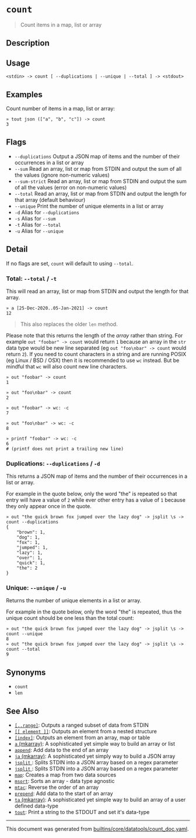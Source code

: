 # `count`

> Count items in a map, list or array

## Description



## Usage

```
<stdin> -> count [ --duplications | --unique | --total ] -> <stdout>
```

## Examples

Count number of items in a map, list or array:

```
» tout json (["a", "b", "c"]) -> count 
3
```

## Flags

* `--duplications`
    Output a JSON map of items and the number of their occurrences in a list or array
* `--sum`
    Read an array, list or map from STDIN and output the sum of all the values (ignore non-numeric values)
* `--sum-strict`
    Read an array, list or map from STDIN and output the sum of all the values (error on non-numeric values)
* `--total`
    Read an array, list or map from STDIN and output the length for that array (default behaviour)
* `--unique`
    Print the number of unique elements in a list or array
* `-d`
    Alias for `--duplications`
* `-s`
    Alias for `--sum`
* `-t`
    Alias for `--total`
* `-u`
    Alias for `--unique`

## Detail

If no flags are set, `count` will default to using `--total`.

### Total: `--total` / `-t`

This will read an array, list or map from STDIN and output the length for
that array.

```
» a [25-Dec-2020..05-Jan-2021] -> count 
12
```

> This also replaces the older `len` method.

Please note that this returns the length of the _array_ rather than string.
For example `out "foobar" -> count` would return `1` because an array in the
`str` data type would be new line separated (eg `out "foo\nbar" -> count`
would return `2`). If you need to count characters in a string and are
running POSIX (eg Linux / BSD / OSX) then it is recommended to use `wc`
instead. But be mindful that `wc` will also count new line characters.

```
» out "foobar" -> count
1

» out "foo\nbar" -> count
2

» out "foobar" -> wc: -c
7

» out "foo\nbar" -> wc: -c
8

» printf "foobar" -> wc: -c
6
# (printf does not print a trailing new line)
```

### Duplications: `--duplications` / `-d`

This returns a JSON map of items and the number of their occurrences in a list
or array.

For example in the quote below, only the word "the" is repeated so that entry
will have a value of `2` while ever other entry has a value of `1` because they
only appear once in the quote.

```
» out "the quick brown fox jumped over the lazy dog" -> jsplit \s -> count --duplications
{
    "brown": 1,
    "dog": 1,
    "fox": 1,
    "jumped": 1,
    "lazy": 1,
    "over": 1,
    "quick": 1,
    "the": 2
}
```

### Unique: `--unique` / `-u`

Returns the number of unique elements in a list or array.

For example in the quote below, only the word "the" is repeated, thus the
unique count should be one less than the total count:

```
» out "the quick brown fox jumped over the lazy dog" -> jsplit \s -> count --unique
8
» out "the quick brown fox jumped over the lazy dog" -> jsplit \s -> count --total
9
```

## Synonyms

* `count`
* `len`


## See Also

* [`[..range]`](../parser/range.md):
  Outputs a ranged subset of data from STDIN
* [`[[ element ]]`](../parser/element.md):
  Outputs an element from a nested structure
* [`[index]`](../parser/item-index.md):
  Outputs an element from an array, map or table
* [`a` (mkarray)](../commands/a.md):
  A sophisticated yet simple way to build an array or list
* [`append`](../commands/append.md):
  Add data to the end of an array
* [`ja` (mkarray)](../commands/ja.md):
  A sophisticated yet simply way to build a JSON array
* [`jsplit` ](../commands/jsplit.md):
  Splits STDIN into a JSON array based on a regex parameter
* [`jsplit` ](../commands/jsplit.md):
  Splits STDIN into a JSON array based on a regex parameter
* [`map`](../commands/map.md):
  Creates a map from two data sources
* [`msort`](../commands/msort.md):
  Sorts an array - data type agnostic
* [`mtac`](../commands/mtac.md):
  Reverse the order of an array
* [`prepend`](../commands/prepend.md):
  Add data to the start of an array
* [`ta` (mkarray)](../commands/ta.md):
  A sophisticated yet simple way to build an array of a user defined data-type
* [`tout`](../commands/tout.md):
  Print a string to the STDOUT and set it's data-type

<hr/>

This document was generated from [builtins/core/datatools/count_doc.yaml](https://github.com/lmorg/murex/blob/master/builtins/core/datatools/count_doc.yaml).